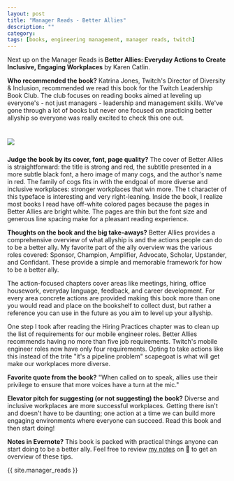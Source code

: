 ```yaml
---
layout: post
title: "Manager Reads - Better Allies"
description: ""
category: 
tags: [books, engineering management, manager reads, twitch]
---
```


Next up on the Manager Reads is **Better Allies: Everyday Actions to Create Inclusive, Engaging Workplaces** by Karen Catlin.

**Who recommended the book?** Katrina Jones, Twitch's Director of Diversity & Inclusion, recommended we read this book for the Twitch Leadership Book Club. The club focuses on reading books aimed at leveling up everyone's - not just managers - leadership and management skills. We've gone through a lot of books but never one focused on practicing better allyship so everyone was really excited to check this one out.

<div>
    <img class="rounded-corners" style="max-width: 350px; border: 1px; margin-top: 24px;" src="{{ site.images2019 }}/03-22/better-allies.png"/>
    <p class="caption-text" style="line-height: 1.5em; margin-bottom: 24px;"><strong></strong></p>
</div>

**Judge the book by its cover, font, page quality?** The cover of Better Allies is straightforward: the title is strong and red, the subtitle presented in a more subtle black font, a hero image of many cogs, and the author's name in red. The family of cogs fits in with the endgoal of more diverse and inclusive workplaces: stronger workplaces that win more. The t character of this typeface is interesting and very right-leaning. Inside the book, I realize most books I read have off-white colored pages because the pages in Better Allies are bright white. The pages are thin but the font size and generous line spacing make for a pleasant reading experience.

**Thoughts on the book and the big take-aways?** Better Allies provides a comprehensive overview of what allyship is and the actions people can do to be a better ally. My favorite part of the ally overview was the various roles covered: Sponsor, Champion, Amplifier, Advocate, Scholar, Upstander, and Confidant. These provide a simple and memorable framework for how to be a better ally.

The action-focused chapters cover areas like meetings, hiring, office housework, everyday language, feedback, and career development. For every area concrete actions are provided making this book more than one you would read and place on the bookshelf to collect dust, but rather a reference you can use in the future as you aim to level up your allyship.

One step I took after reading the Hiring Practices chapter was to clean up the list of requirements for our mobile engineer roles. Better Allies recommends having no more than five job requirements. Twitch's mobile engineer roles now have only four requirements. Opting to take actions like this instead of the trite "it's a pipeline problem" scapegoat is what will get make our workplaces more diverse.

**Favorite quote from the book?** "When called on to speak, allies use their privilege to ensure that more voices have a turn at the mic."

**Elevator pitch for suggesting (or not suggesting) the book?** Diverse and inclusive workplaces are more successful workplaces. Getting there isn't and doesn't have to be daunting; one action at a time we can build more engaging environments where everyone can succeed. Read this book and then start doing! 

**Notes in Evernote?** This book is packed with practical things anyone can start doing to be a better ally. Feel free to review [my notes][1] on 🐘 to get an overview of these tips.

{{ site.manager_reads }}

[1]: https://www.evernote.com/l/AOT1Y7Yx2ndK2LlG867OXINlf4svimJsSKY
[3]: {{site.base_url}}/2018/12/24/turn-ship-around/